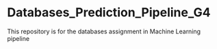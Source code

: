 # Databases_Prediction_Pipeline_G4
This repository is for the databases assignment in Machine Learning pipeline
